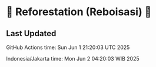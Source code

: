 
# 🌳 Reforestation (Reboisasi) 🌲

## Last Updated

GitHub Actions time: Sun Jun  1 21:20:03 UTC 2025

Indonesia/Jakarta time: Mon Jun  2 04:20:03 WIB 2025
